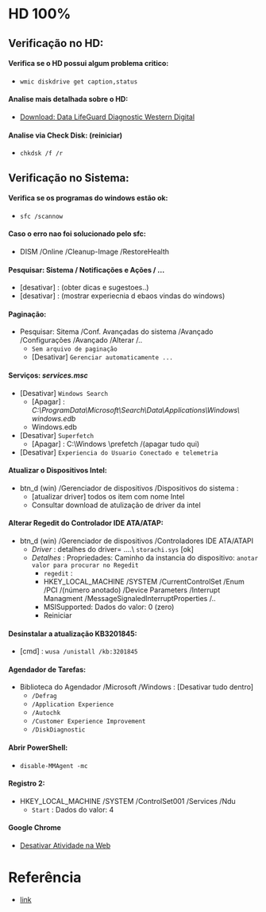 # HD 100%

## Verificação no HD:
#### Verifica se o HD possui algum problema critico:
- `wmic diskdrive get caption,status`

#### Analise mais detalhada sobre o HD:
- [Download: Data LifeGuard Diagnostic Western Digital](https://support.wdc.com/downloads.aspx?p=3)

#### Analise via Check Disk: (reiniciar)
- `chkdsk /f /r`

## Verificação no Sistema:
#### Verifica se os programas do windows estão ok:
- `sfc /scannow`

#### Caso o erro nao foi solucionado pelo sfc:
- DISM /Online /Cleanup-Image /RestoreHealth

#### Pesquisar: Sistema / Notificações e Ações / ...
- [desativar] : (obter dicas e sugestoes..) 
- [desativar] : (mostrar experiecnia d ebaos vindas do windows)

#### Paginação:
- Pesquisar: Sitema /Conf. Avançadas do sistema /Avançado /Configurações /Avançado /Alterar /..
  - `Sem arquivo de paginação`
  - [Desativar] `Gerenciar automaticamente ...`

#### Serviços: *services.msc*
- [Desativar] `Windows Search`
  - [Apagar] : _C:\ProgramData\Microsoft\Search\Data\Applications\Windows\ windows.edb_
  - Windows.edb
- [Desativar] `Superfetch`
  - [Apagar] : C:\Windows \prefetch /(apagar tudo qui)
- [Desativar] `Experiencia do Usuario Conectado e telemetria` 


#### Atualizar o Dispositivos Intel:
- btn_d (win) /Gerenciador de dispositivos /Dispositivos do sistema :
  - [atualizar driver] todos os item com nome Intel 
  - Consultar download de atulização de driver da intel


#### Alterar Regedit do Controlador IDE ATA/ATAP:
- btn_d (win) /Gerenciador de dispositivos /Controladores IDE ATA/ATAPI
  - *Driver* : detalhes do driver= ....\ `storachi.sys` [ok]
  - *Detalhes* : Propriedades: Caminho da instancia do dispositivo: `anotar valor para procurar no Regedit`
    - `regedit` : 
    - HKEY_LOCAL_MACHINE /SYSTEM /CurrentControlSet /Enum /PCI /(número anotado) /Device Parameters /Interrupt Managment /MessageSignaledInterruptProperties /..
    - MSISupported: Dados do valor: 0 (zero)
    - Reiniciar
      
#### Desinstalar a atualização KB3201845:
  - [cmd] : `wusa /unistall /kb:3201845`

#### Agendador de Tarefas:
- Biblioteca do Agendador /Microsoft /Windows : [Desativar tudo dentro]
  - `/Defrag`
  - `/Application Experience`
  - `/Autochk`
  - `/Customer Experience Improvement`
  - `/DiskDiagnostic`

#### Abrir PowerShell:
- `disable-MMAgent -mc`

#### Registro 2:
- HKEY_LOCAL_MACHINE /SYSTEM  /ControlSet001 /Services /Ndu 
  - `Start` : Dados do valor: 4


#### Google Chrome
- [Desativar Atividade na Web](https://myactivity.google.com/activitycontrols)

# Referência
- [link](https://www.youtube.com/watch?v=qWESrvP_uU8)
